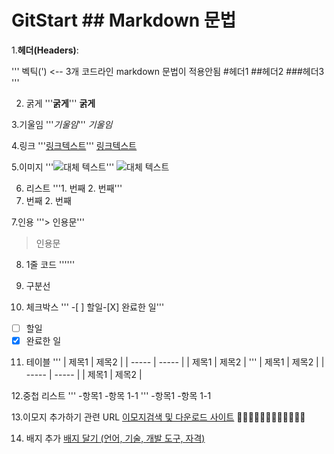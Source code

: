 # GitStart ## Markdown 문법
1.**헤더(Headers)**:

'''
  벡틱(') <-- 3개 코드라인 markdown 문법이 적용안됨
  #헤더1
 ##헤더2
###헤더3
'''

2. 굵게
'''**굵게**'''
**굵게**

3.기울임
'''*기울임*'''
*기울임*

4.링크
'''[링크텍스트](url)'''
[링크텍스트](url)

5.이미지
'''![대체 텍스트](이미지_url)'''
![대체 텍스트](이미지_url)

6. 리스트
'''1. 번째 2. 번째'''
1. 번째 2. 번째


7.인용
'''> 인용문'''
> 인용문

8. 1줄 코드
''''''
9. 구분선

10. 체크박스
''' -[ ] 할일-[X] 완료한 일'''
-[ ] 할일
-[X] 완료한 일

11. 테이블
''' | 제목1 | 제목2 |
    | ----- | ----- |
    | 제목1 | 제목2 |
'''
| 제목1 | 제목2 |
    | ----- | ----- |
    | 제목1 | 제목2 |

12.중첩 리스트
''' -항목1
    -항목 1-1
'''
-항목1
    -항목 1-1

13.이모지 추가하기 관련 URL
[이모지검색 및 다운로드 사이트](https://emojipedia.org/)
🧑🏻🧑🏻🧑🏻🧑🏻🧑🏻🧑🏻

14. 배지 추가
[배지 달기 (언어, 기술, 개발 도구, 자격)](https://simpleicons.org)

